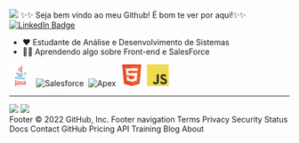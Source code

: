 <img src = "dMoVLfSvnTDo4KKaisVJiw3l7Kcl-wKoXDNo.gif" width = "325px">
  ✨✨ Seja bem vindo ao meu Github! É bom te ver por aqui!✨✨
  <div id="badges">
  <a href = "https://github.com/Cristiano225">
    <img src="https://img.shields.io/badge/LinkedIn-blue?style=for-the-badge&logo=linkedin&logoColor=white" alt="LinkedIn Badge"/>
  </a>
</div>


- ❤ Estudante de Análise e Desenvolvimento de Sistemas
- 👩‍💻 Aprendendo algo sobre Front-end e SalesForce

<div>
  <img src="https://github.com/devicons/devicon/blob/master/icons/java/java-original-wordmark.svg" title="Java" alt="Java" width="40" height="40"/>&nbsp;
  <img src="https://www.salesforce.com/content/dam/sfdc-docs/www/resources/campaign-assets/live-long-and-propser/images/logo.png" title="Salesforce" alt="Salesforce" width="40" height="40"/>&nbsp;
  <img src="https://www.sonarqube.org/features/multi-languages/index/apex-color.svg" title="Apex" alt="Apex" width="40" height="40"/>&nbsp;
  <img src="https://github.com/devicons/devicon/blob/master/icons/html5/html5-original.svg" title="HTML5" alt="HTML" width="40" height="40"/>&nbsp;
  <img src="https://github.com/devicons/devicon/blob/master/icons/javascript/javascript-original.svg" title="JavaScript" alt="JavaScript" width="40" height="40"/>&nbsp;
</div>

---


<div align = "left">
<img height = "200em" src="https://github-readme-stats.vercel.app/api/top-langs/?username=Cristiano225&show_icons=true&theme=bear&count_private=true"/>
<img height = "200em" src="https://github-readme-stats.vercel.app/api?username=Cristiano225&show_icons=true&show_icons=true&theme=bear&count_private=true" />
</div>
Footer
© 2022 GitHub, Inc.
Footer navigation
Terms
Privacy
Security
Status
Docs
Contact GitHub
Pricing
API
Training
Blog
About
